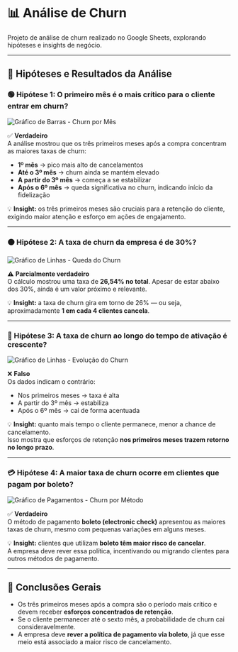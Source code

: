 # 📊 Análise de Churn
Projeto de análise de churn realizado no Google Sheets, explorando hipóteses e insights de negócio.

---

## 🔎 Hipóteses e Resultados da Análise

### 🟢 Hipótese 1: O primeiro mês é o mais crítico para o cliente entrar em churn?

![Gráfico de Barras - Churn por Mês](grafico_barras.jpg)

✅ **Verdadeiro**  
A análise mostrou que os três primeiros meses após a compra concentram as maiores taxas de churn:

- **1º mês** → pico mais alto de cancelamentos  
- **Até o 3º mês** → churn ainda se mantém elevado  
- **A partir do 3º mês** → começa a se estabilizar  
- **Após o 6º mês** → queda significativa no churn, indicando início da fidelização  

💡 **Insight:** os três primeiros meses são cruciais para a retenção do cliente, exigindo maior atenção e esforço em ações de engajamento.

---

### 🟠 Hipótese 2: A taxa de churn da empresa é de 30%?

![Gráfico de Linhas - Queda do Churn](grafico_linhas.jpg)

⚠️ **Parcialmente verdadeiro**  
O cálculo mostrou uma taxa de **26,54% no total**. Apesar de estar abaixo dos 30%, ainda é um valor próximo e relevante.  

💡 **Insight:** a taxa de churn gira em torno de 26% — ou seja, aproximadamente **1 em cada 4 clientes cancela**.

---

### 🔴 Hipótese 3: A taxa de churn ao longo do tempo de ativação é crescente?

![Gráfico de Linhas - Evolução do Churn](grafico_linhas.jpg)

❌ **Falso**  
Os dados indicam o contrário:  

- Nos primeiros meses → taxa é alta  
- A partir do 3º mês → estabiliza  
- Após o 6º mês → cai de forma acentuada  

💡 **Insight:** quanto mais tempo o cliente permanece, menor a chance de cancelamento.  
Isso mostra que esforços de retenção **nos primeiros meses trazem retorno no longo prazo**.

---

### 💳 Hipótese 4: A maior taxa de churn ocorre em clientes que pagam por boleto?

![Gráfico de Pagamentos - Churn por Método](grafico_pagamentos.jpg)

✅ **Verdadeiro**  
O método de pagamento **boleto (electronic check)** apresentou as maiores taxas de churn, mesmo com pequenas variações em alguns meses.  

💡 **Insight:** clientes que utilizam **boleto têm maior risco de cancelar**.  
A empresa deve rever essa política, incentivando ou migrando clientes para outros métodos de pagamento.

---

## 📌 Conclusões Gerais

- Os três primeiros meses após a compra são o período mais crítico e devem receber **esforços concentrados de retenção**.  
- Se o cliente permanecer até o sexto mês, a probabilidade de churn cai consideravelmente.  
- A empresa deve **rever a política de pagamento via boleto**, já que esse meio está associado a maior risco de cancelamento.
